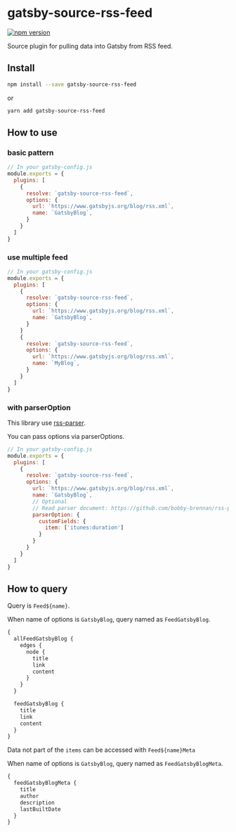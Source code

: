 # gatsby-source-rss-feed

[![npm version](https://badge.fury.io/js/gatsby-source-rss-feed.svg)](https://badge.fury.io/js/gatsby-source-rss-feed)

Source plugin for pulling data into Gatsby from RSS feed.

## Install

```bash
npm install --save gatsby-source-rss-feed
```

or

```bash
yarn add gatsby-source-rss-feed
```

## How to use

### basic pattern

```js
// In your gatsby-config.js
module.exports = {
  plugins: [
    {
      resolve: `gatsby-source-rss-feed`,
      options: {
        url: `https://www.gatsbyjs.org/blog/rss.xml`,
        name: `GatsbyBlog`,
      }
    }
  ]
}
```

### use multiple feed


```js
// In your gatsby-config.js
module.exports = {
  plugins: [
    {
      resolve: `gatsby-source-rss-feed`,
      options: {
        url: `https://www.gatsbyjs.org/blog/rss.xml`,
        name: `GatsbyBlog`,
      }
    }
    {
      resolve: `gatsby-source-rss-feed`,
      options: {
        url: `https://www.gatsbyjs.org/blog/rss.xml`,
        name: `MyBlog`,
      }
    }
  ]
}
```

### with parserOption

This library use [rss-parser](https://github.com/bobby-brennan/rss-parser#readme).

You can pass options via parserOptions.

```js
// In your gatsby-config.js
module.exports = {
  plugins: [
    {
      resolve: `gatsby-source-rss-feed`,
      options: {
        url: `https://www.gatsbyjs.org/blog/rss.xml`,
        name: `GatsbyBlog`,
        // Optional
        // Read parser document: https://github.com/bobby-brennan/rss-parser#readme
        parserOption: {
          customFields: {
            item: ['itunes:duration']
          }
        }
      }
    }
  ]
}
```

## How to query

Query is `Feed${name}`.

When name of options is `GatsbyBlog`, query named as `FeedGatsbyBlog`.

```graphql
{
  allFeedGatsbyBlog {
    edges {
      node {
        title
        link
        content
      }
    }
  }

  feedGatsbyBlog {
    title
    link
    content
  }
}
```

Data not part of the `items` can be accessed with `Feed${name}Meta`

When name of options is `GatsbyBlog`, query named as `FeedGatsbyBlogMeta`.

```graphql
{
  feedGatsbyBlogMeta {
    title
    author
    description
    lastBuiltDate
  }
}
```
